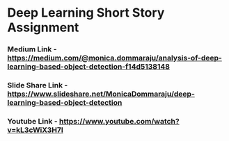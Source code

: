 # Deep Learning Short Story Assignment 

### Medium Link -  https://medium.com/@monica.dommaraju/analysis-of-deep-learning-based-object-detection-f14d5138148

### Slide Share Link -  https://www.slideshare.net/MonicaDommaraju/deep-learning-based-object-detection

### Youtube Link -  https://www.youtube.com/watch?v=kL3cWiX3H7I
